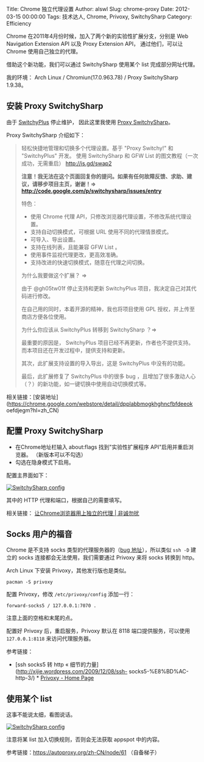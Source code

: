 Title: Chrome 独立代理设置
Author: alswl
Slug: chrome-proxy
Date: 2012-03-15 00:00:00
Tags: 技术达人, Chrome, Privoxy, SwitchySharp
Category: Efficiency

Chrome 在2011年4月份时候，加入了两个新的实验性扩展分支，分别是 Web Navigation Extension API 以及 Proxy
Extension API， 通过他们，可以让 Chrome 使用自己独立的代理。

借助这个新功能，我们可以通过 SwitchySharp 使用某个 list 完成部分网址代理。

我的环境： Arch Linux / Chromiun(17.0.963.78) / Proxy SwitchySharp 1.9.38。

## 安装 Proxy SwitchySharp

由于 [SwitchyPlus](http://code.google.com/p/switchyplus/) 停止维护， 因此这里我使用 [Proxy
SwitchySharp](http://code.google.com/p/switchysharp/)。

Proxy SwitchySharp 介绍如下：

    
> 轻松快捷地管理和切换多个代理设置。基于 "Proxy Switchy!" 和 "SwitchyPlus" 开发。
> 使用 SwitchySharp 和 GFW List 的图文教程（一次成功，无需重启）  http://is.gd/swap2
> 
> **注意！我无法在这个页面回复你的提问。如果有任何故障反馈、求助、建议，请移步项目主页，谢谢！=> http://code.google.com/p/switchysharp/issues/entry**
> 
> 特色：
> 
> * 使用 Chrome 代理 API，只修改浏览器代理设置，不修改系统代理设置。
> * 支持自动切换模式，可根据 URL 使用不同的代理情景模式。
> * 可导入、导出设置。
> * 支持在线列表，且能兼容 GFW List 。
> * 使用事件监视代理更改，更高效准确。
> * 支持改进的快速切换模式，随意在代理之间切换。
> 
> 为什么我要做这个扩展？ =>
> 
> 由于 @gh05tw01f 停止支持和更新 SwitchyPlus 项目，我决定自己对其代码进行修改。
> 
> 在自己用的同时，本着开源的精神，我也将项目使用 GPL 授权，并上传至商店方便各位使用。
> 
> 为什么你应该从 SwitchyPlus 转移到 SwitchySharp ？=>
> 
> 最重要的原因是， SwitchyPlus 项目已经不再更新，作者也不提供支持。而本项目还在开发过程中，提供支持和更新。
> 
> 其次，此扩展支持设置的导入导出，这是 SwitchyPlus 中没有的功能。
> 
> 最后，此扩展修复了 SwitchyPlus 中的很多 bug ，且增加了很多激动人心（？）的新功能，如一键切换中使用自动切换模式等。

相关链接：[安装地址](https://chrome.google.com/webstore/detail/dpplabbmogkhghncfbfdeeok
oefdjegm?hl=zh_CN)

## 配置 Proxy SwitchySharp

  * 在Chrome地址栏输入 about:flags 找到"实验性扩展程序 API"启用并重启浏览器。 （新版本可以不勾选）
  * 勾选在隐身模式下启用。

配置主界面如下：

[ ![SwitchySharp config](https://ohsolnxaa.qnssl.com/upload_dropbox/201203/switchysharp_1.png) ](https://ohsolnxaa.qnssl.com/upload_dropbox/201203/switchysharp_1.png)

其中的 HTTP 代理和端口，根据自己的需要填写。

相关链接： [让Chrome浏览器用上独立的代理 | 非诚勿扰](http://youcan.hourb.com/archives/19)

## Socks 用户的福音

Chrome 是不支持 socks 类型的代理服务器的（[bug
地址](http://code.google.com/p/chromium/issues/detail?id=29914)），所以类似 `ssh -D`
建立的 socks 连接都会无法使用，我们需要通过 Privoxy 来将 socks 转换到 http。

Arch Linux 下安装 Privoxy，其他发行版也是类似。
  
    pacman -S privoxy

配置 Privoxy，修改 `/etc/privoxy/config` 添加一行：

    
    forward-socks5 / 127.0.0.1:7070 .

注意上面的空格和末尾的点。

配置好 Privoxy 后，重启服务，Privoxy 默认在 8118 端口提供服务，可以使用 `127.0.0.1:8118` 来访问代理服务器。

参考链接：

* [ssh socks5 转 http « 细节的力量](http://xijie.wordpress.com/2009/12/08/ssh-
socks5-%E8%BD%AC-http-3/) * [Privoxy - Home Page](http://www.privoxy.org/)


## 使用某个 list

这事不能说太细，看图说话。

[ ![SwitchySharp config](https://ohsolnxaa.qnssl.com/upload_dropbox/201203/switchysharp_2.png) ](https://ohsolnxaa.qnssl.com/upload_dropbox/201203/switchysharp_2.png)

注意将某 list 加入切换规则，否则会无法获取 appspot 中的内容。

参考链接：https://autoproxy.org/zh-CN/node/61 （自备梯子）

